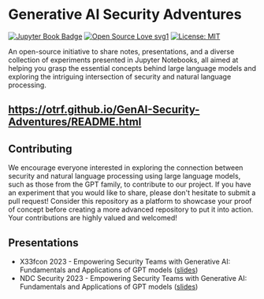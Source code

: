# Generative AI Security Adventures

[![Jupyter Book Badge](https://jupyterbook.org/badge.svg)](https://cyb3rward0g.github.io/GPT-Security-Adventures/README.html)
[![Open Source Love svg1](https://badges.frapsoft.com/os/v3/open-source.svg?v=103)](https://github.com/ellerbrock/open-source-badges/)
[![License: MIT](https://img.shields.io/badge/License-MIT-yellow.svg)](https://github.com/Cyb3rWard0g/GPT-Security-Adventures/blob/main/LICENSE)

An open-source initiative to share notes, presentations, and a diverse collection of experiments presented in Jupyter Notebooks, all aimed at helping you grasp the essential concepts behind large language models and exploring the intriguing intersection of security and natural language processing.

## https://otrf.github.io/GenAI-Security-Adventures/README.html

## Contributing

We encourage everyone interested in exploring the connection between security and natural language processing using large language models, such as those from the GPT family, to contribute to our project. If you have an experiment that you would like to share, please don't hesitate to submit a pull request! Consider this repository as a platform to showcase your proof of concept before creating a more advanced repository to put it into action. Your contributions are highly valued and welcomed!

## Presentations

* X33fcon 2023 - Empowering Security Teams with Generative AI: Fundamentals and Applications of GPT models ([slides](https://1drv.ms/b/s!Al3n8YlNIUPUhk0s7GVXOnA53ggE?e=N7jhVP))
* NDC Security 2023 - Empowering Security Teams with Generative AI: Fundamentals and Applications of GPT models ([slides](https://www.canva.com/design/DAF5d45kTik/t0te4HGMeqL0ja9-ZOzh0g/view?utm_content=DAF5d45kTik&utm_campaign=designshare&utm_medium=link&utm_source=editor))